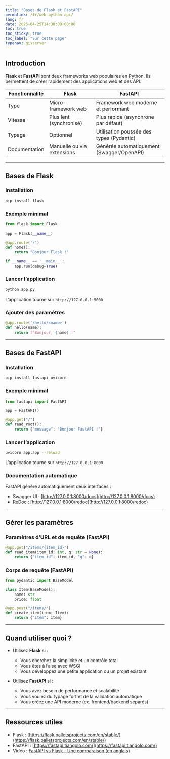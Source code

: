 ```yaml
---
title: "Bases de Flask et FastAPI"
permalink: /fr/web-python-api/
lang: fr
date: 2025-04-25T14:30:00+00:00
toc: true
toc_sticky: true
toc_label: "Sur cette page"
typenav: gisserver
---
```


## Introduction

**Flask** et **FastAPI** sont deux frameworks web populaires en Python. Ils permettent de créer rapidement des applications web et des API.

| Fonctionnalité | Flask                            | FastAPI                                  |
|----------------|----------------------------------|-------------------------------------------|
| Type           | Micro-framework web              | Framework web moderne et performant       |
| Vitesse        | Plus lent (synchronisé)          | Plus rapide (asynchrone par défaut)       |
| Typage         | Optionnel                        | Utilisation poussée des types (Pydantic)  |
| Documentation  | Manuelle ou via extensions       | Générée automatiquement (Swagger/OpenAPI) |

---

## Bases de Flask

### Installation

```bash
pip install flask
```

### Exemple minimal

```python
from flask import Flask

app = Flask(__name__)

@app.route('/')
def home():
    return "Bonjour Flask !"

if __name__ == '__main__':
    app.run(debug=True)
```

### Lancer l’application

```bash
python app.py
```

L’application tourne sur `http://127.0.0.1:5000`

### Ajouter des paramètres

```python
@app.route('/hello/<name>')
def hello(name):
    return f"Bonjour, {name} !"
```

---

## Bases de FastAPI

### Installation

```bash
pip install fastapi uvicorn
```

### Exemple minimal

```python
from fastapi import FastAPI

app = FastAPI()

@app.get("/")
def read_root():
    return {"message": "Bonjour FastAPI !"}
```

### Lancer l’application

```bash
uvicorn app:app --reload
```

L’application tourne sur `http://127.0.0.1:8000`

### Documentation automatique

FastAPI génère automatiquement deux interfaces :

- Swagger UI : [http://127.0.0.1:8000/docs](http://127.0.0.1:8000/docs)
- ReDoc : [http://127.0.0.1:8000/redoc](http://127.0.0.1:8000/redoc)

---

## Gérer les paramètres

### Paramètres d’URL et de requête (FastAPI)

```python
@app.get("/items/{item_id}")
def read_item(item_id: int, q: str = None):
    return {"item_id": item_id, "q": q}
```

### Corps de requête (FastAPI)

```python
from pydantic import BaseModel

class Item(BaseModel):
    name: str
    price: float

@app.post("/items/")
def create_item(item: Item):
    return {"item": item}
```

---

## Quand utiliser quoi ?

- Utilisez **Flask** si :
  - Vous cherchez la simplicité et un contrôle total
  - Vous êtes à l’aise avec WSGI
  - Vous développez une petite application ou un projet existant

- Utilisez **FastAPI** si :
  - Vous avez besoin de performance et scalabilité
  - Vous voulez du typage fort et de la validation automatique
  - Vous créez une API moderne (ex. frontend/backend séparés)

---

## Ressources utiles

- Flask : [https://flask.palletsprojects.com/en/stable/](https://flask.palletsprojects.com/en/stable/)
- FastAPI : [https://fastapi.tiangolo.com/](https://fastapi.tiangolo.com/)
- Vidéo : [FastAPI vs Flask - Une comparaison (en anglais)](https://www.youtube.com/watch?v=itfI5W3pCHE)